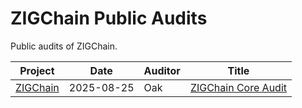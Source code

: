 # ZIGChain Public Audits

Public audits of ZIGChain.

| Project                     | Date       | Auditor | Title                                                                       |
|-----------------------------|------------|---------|-----------------------------------------------------------------------------|
| [ZIGChain](audits/zigchain) | 2025-08-25 | Oak     | [ZIGChain Core Audit](audits/zigchain/2025-08-25_Audit_Report_ZIGChain.pdf) |